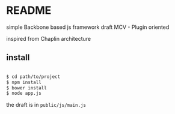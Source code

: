 README
=======================================================

simple Backbone based js framework draft
MCV - Plugin oriented

inspired from Chaplin architecture

## install

```sh

$ cd path/to/project
$ npm install
$ bower install
$ node app.js

```

the draft is in `public/js/main.js`
